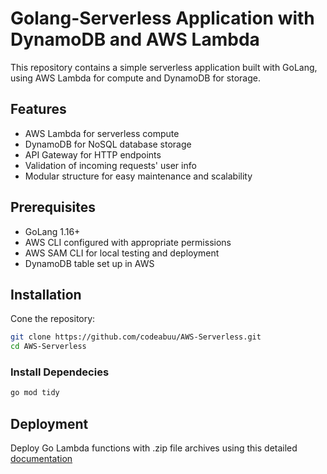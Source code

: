 # Golang-Serverless Application with DynamoDB and AWS Lambda

This repository contains a simple serverless application built with GoLang, using AWS Lambda for compute and DynamoDB for storage.

## Features

- AWS Lambda for serverless compute
- DynamoDB for NoSQL database storage
- API Gateway for HTTP endpoints
- Validation of incoming requests' user info
- Modular structure for easy maintenance and scalability

## Prerequisites
 - GoLang 1.16+
 - AWS CLI configured with appropriate permissions
 - AWS SAM CLI for local testing and deployment
 - DynamoDB table set up in AWS

## Installation

Cone the repository:

```bash
git clone https://github.com/codeabuu/AWS-Serverless.git
cd AWS-Serverless

```
### Install Dependecies

```bash
go mod tidy
```

## Deployment

Deploy Go Lambda functions with .zip file archives using this detailed [documentation](https://docs.aws.amazon.com/lambda/latest/dg/golang-package.html)
